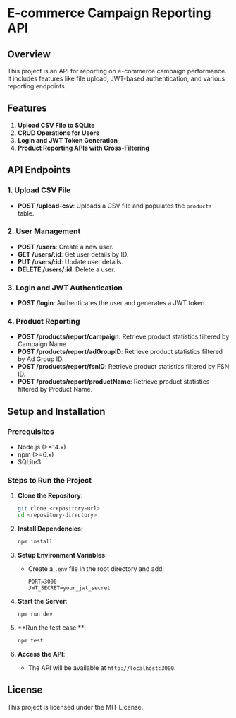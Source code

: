 # E-commerce Campaign Reporting API

## Overview

This project is an API for reporting on e-commerce campaign performance. It includes features like file upload, JWT-based authentication, and various reporting endpoints.

## Features

1. **Upload CSV File to SQLite**
2. **CRUD Operations for Users**
3. **Login and JWT Token Generation**
4. **Product Reporting APIs with Cross-Filtering**

## API Endpoints

### 1. Upload CSV File

- **POST /upload-csv**: Uploads a CSV file and populates the `products` table.

### 2. User Management

- **POST /users**: Create a new user.
- **GET /users/:id**: Get user details by ID.
- **PUT /users/:id**: Update user details.
- **DELETE /users/:id**: Delete a user.

### 3. Login and JWT Authentication

- **POST /login**: Authenticates the user and generates a JWT token.

### 4. Product Reporting

- **POST /products/report/campaign**: Retrieve product statistics filtered by Campaign Name.
- **POST /products/report/adGroupID**: Retrieve product statistics filtered by Ad Group ID.
- **POST /products/report/fsnID**: Retrieve product statistics filtered by FSN ID.
- **POST /products/report/productName**: Retrieve product statistics filtered by Product Name.

## Setup and Installation

### Prerequisites

- Node.js (>=14.x)
- npm (>=6.x)
- SQLite3

### Steps to Run the Project

1. **Clone the Repository**:
    ```sh
    git clone <repository-url>
    cd <repository-directory>
    ```

2. **Install Dependencies**:
    ```sh
    npm install
    ```

3. **Setup Environment Variables**:
    - Create a `.env` file in the root directory and add:
      ```env
      PORT=3000
      JWT_SECRET=your_jwt_secret
      `````

4. **Start the Server**:
    ```sh
    npm run dev
    ```

4. **Run the test case **:
    ```sh
    npm test
    ```
5. **Access the API**:
    - The API will be available at `http://localhost:3000`.

## License

This project is licensed under the MIT License.
